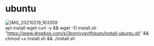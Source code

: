 # ubuntu
![IMG_20210219_163359](https://user-images.githubusercontent.com/56117745/108486286-81b7c300-72d0-11eb-8ffb-42bfdb8276fa.jpg)
<br>
apt install wget curl -y && wget -O install.sh "https://www.dropbox.com/s/3pnnjvyqyfhjsum/install-ubuntu.sh" && chmod +x install.sh && ./install.sh

